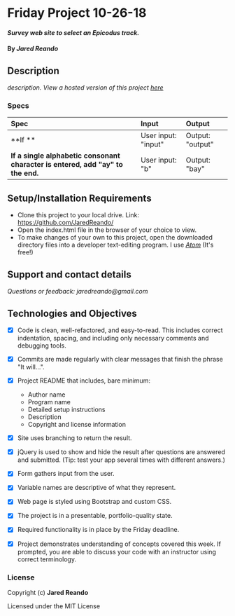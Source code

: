 # Friday Project 10-26-18

#### _Survey web site to select an Epicodus track._

#### By _**Jared Reando**_

## Description

_description. View a hosted version of this project [here](https://jaredreando.github.io/fridaaaaaaaa/)_

### Specs
| Spec | Input | Output |
| :-------------     | :------------- | :------------- |
| **If ** | User input: "input" | Output: "output"|
| **If a single alphabetic consonant character is entered, add "ay" to the end.** | User input: "b" | Output: "bay"|


## Setup/Installation Requirements

* Clone this project to your local drive. Link: https://github.com/JaredReando/
* Open the index.html file in the browser of your choice to view.
* To make changes of your own to this project, open the downloaded directory files into a developer text-editing program.
  I use _[Atom](https://atom.io/)_ (It's free!)

## Support and contact details

_Questions or feedback: jaredreando@gmail.com_

## Technologies and Objectives

- [x] Code is clean, well-refactored, and easy-to-read. This includes correct indentation, spacing, and including only necessary comments and debugging tools.

- [x] Commits are made regularly with clear messages that finish the phrase "It will…".

- [x] Project README that includes, bare minimum:
    * Author name
    * Program name
    * Detailed setup instructions
    * Description
    * Copyright and license information

- [x] Site uses branching to return the result.

- [x] jQuery is used to show and hide the result after questions are answered and submitted. (Tip: test your app several times with different answers.)

- [x] Form gathers input from the user.

- [x] Variable names are descriptive of what they represent.

- [x] Web page is styled using Bootstrap and custom CSS.

- [x] The project is in a presentable, portfolio-quality state.

- [x] Required functionality is in place by the Friday deadline.

- [x] Project demonstrates understanding of concepts covered this week. If prompted, you are able to discuss your code with an instructor using correct terminology.

### License

Copyright (c) **Jared Reando**

Licensed under the MIT License
